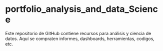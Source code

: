 # portfolio_analysis_and_data_Science

Este repositorio de GitHub contiene recursos para análisis y ciencia de datos. Aquí se compraten informes, dashboards, herramientas, codigos, etc.
